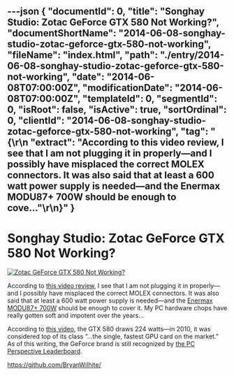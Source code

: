 ---json
{
  "documentId": 0,
  "title": "Songhay Studio: Zotac GeForce GTX 580 Not Working?",
  "documentShortName": "2014-06-08-songhay-studio-zotac-geforce-gtx-580-not-working",
  "fileName": "index.html",
  "path": "./entry/2014-06-08-songhay-studio-zotac-geforce-gtx-580-not-working",
  "date": "2014-06-08T07:00:00Z",
  "modificationDate": "2014-06-08T07:00:00Z",
  "templateId": 0,
  "segmentId": 0,
  "isRoot": false,
  "isActive": true,
  "sortOrdinal": 0,
  "clientId": "2014-06-08-songhay-studio-zotac-geforce-gtx-580-not-working",
  "tag": "{\r\n  \"extract\": \"According to this video review, I see that I am not plugging it in properly—and I possibly have misplaced the correct MOLEX connectors. It was also said that at least a 600 watt power supply is needed—and the Enermax MODU87+ 700W should be enough to cove...\"\r\n}"
}
---

# Songhay Studio: Zotac GeForce GTX 580 Not Working?

[<img alt="Zotac GeForce GTX 580 Not Working?" src="https://farm3.staticflickr.com/2926/14188903108_ed130af430_z_d.jpg">](https://www.flickr.com/photos/wilhite/14188903108/in/photostream/ "Zotac GeForce GTX 580 Not Working?")

According to [this video review](https://www.youtube.com/watch?v=v7RdEs0rv2A&index=2&list=HL1402250600), I see that I am not plugging it in properly—and I possibly have misplaced the correct MOLEX connectors. It was also said that at least a 600 watt power supply is needed—and the [Enermax MODU87+ 700W](http://www.enermax.com/home.php?fn=eng/product_a1_1_1&lv0=1&lv1=54&no=69) should be enough to cover it. My PC hardware chops have really gotten soft and impotent over the years…

According to [this video](https://www.youtube.com/watch?v=cq_bc8_LrdM), the GTX 580 draws 224 watts—in 2010, it was considered top of its class “…the single, fastest GPU card on the market.” As of this writing, the GeForce brand is still recognized by [the PC Perspective Leaderboard](http://www.pcper.com/leaderboard).

<https://github.com/BryanWilhite/>
